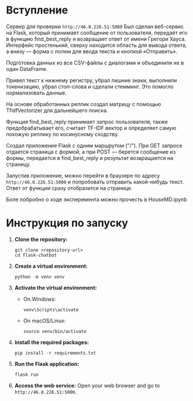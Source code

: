 # Вступление
Сервер для проверки `http://46.8.226.51:5000`
Был сделан веб-сервис на Flask, который принимает сообщение от пользователя, передаёт его в функцию find_best_reply и возвращает ответ от имени Грегори Хауса. Интерфейс простенький, сверху находится область для вывода ответа, а внизу — форма с полем для ввода текста и кнопкой «Отправить».

Подготовка данных из все CSV-файлы с диалогами и объединили их в один DataFrame.

Привел текст к нижнему регистру, убрал лишние знаки, выполнили токенизацию, убрал стоп-слова и сделали стемминг. Это помогло нормализовать данные.

На основе обработанных реплик создал матрицу с помощью TfidfVectorizer для дальнейшего поиска.

Функция find_best_reply принимает запрос пользователя, также предобрабатывает его, считает TF-IDF вектор и определяет самую похожую реплику по косинусному сходству.

Создал приложение Flask с одним маршрутом ("/"). При GET запросе отдается страница с формой, а при POST — берется сообщение из формы, передается в find_best_reply и результат возвращается на страницу.

Запустив приложение, можно перейти в браузере по адресу `http://46.8.226.51:5000` и попробовать отправить какой-нибудь текст. Ответ от функции сразу отобразится на странице.

Боле побробно о ходе эксперемента можно прочесть в HouseMD.ipynb


# Инструкция по запуску

1. **Clone the repository:**
   ```
   git clone <repository-url>
   cd flask-chatbot
   ```

2. **Create a virtual environment:**
   ```
   python -m venv venv
   ```

3. **Activate the virtual environment:**
   - On Windows:
     ```
     venv\Scripts\activate
     ```
   - On macOS/Linux:
     ```
     source venv/bin/activate
     ```

4. **Install the required packages:**
   ```
   pip install -r requirements.txt
   ```

5. **Run the Flask application:**
   ```
   flask run
   ```

6. **Access the web service:**
   Open your web browser and go to `http://46.8.226.51:5000`.
